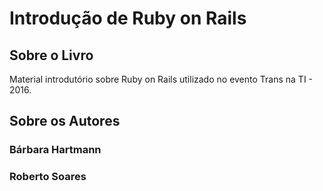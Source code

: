 # Introdução de Ruby on Rails



## Sobre o Livro

Material introdutório sobre Ruby on Rails utilizado no evento Trans na TI - 2016.

## Sobre os Autores

### Bárbara Hartmann

### Roberto Soares